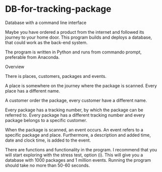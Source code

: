 # DB-for-tracking-package

Database with a command line interface 

Maybe you have ordered a product from the internet and followed its journey to your home door.  This program builds and deploys a database, that could work as the back-end system. 

The program is written in Python and runs from commando prompt, preferable from Anaconda. 

Overview

There is places, customers, packages and events. 

A place is somewhere on the journey where the package is scanned. Every place has a different name.

A customer order the package, every customer have a different name. 

Every package has a tracking number, by which the package can be referred to. Every package has a different tracking number and every package belongs to a specific customer. 

When the package is scanned, an event occurs. An event refers to a specific package and place. Furthermore, a description and added time, date and clock time, is added to the event.  

There are functions and functionality in the program. I recommend that you will start exploring with the stress test, option (i). This will give you a database with 1000 packages and 1 million events. Running the program should take no more than 50-60 seconds. 
